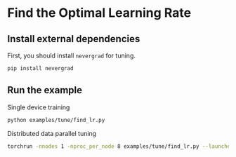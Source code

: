 # Find the Optimal Learning Rate

## Install external dependencies

First, you should install ``nevergrad`` for tuning.

```bash
pip install nevergrad
```

## Run the example

Single device training

```bash
python examples/tune/find_lr.py
```

Distributed data parallel tuning

```bash
torchrun -nnodes 1 -nproc_per_node 8 examples/tune/find_lr.py --launcher pytorch
```
